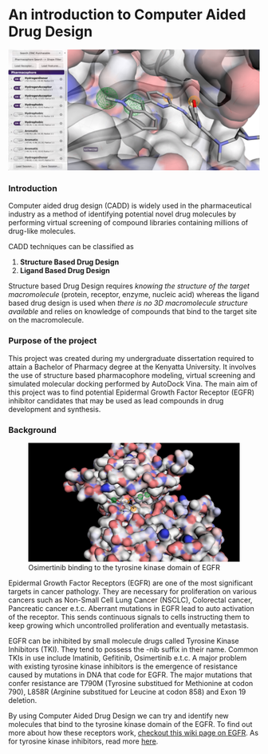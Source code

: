 # An introduction to Computer Aided Drug Design
![Image](./images/pharmit-screenshot.png)

### Introduction
Computer aided drug design (CADD) is widely used in the pharmaceutical industry as a method of identifying potential novel drug molecules by performing virtual screening of compound libraries containing millions of drug-like molecules.

 CADD techniques can be classified as 

 1. **Structure Based Drug Design**
 2. **Ligand Based Drug Design**

 Structure based Drug Design requires _knowing the structure of the target macromolecule_ (protein, receptor, enzyme, nucleic acid) whereas the ligand based drug design is used when _there is no 3D macromolecule structure available_ and relies on knowledge of compounds that bind to the target site on the macromolecule.


### Purpose of the project
This project was created during my undergraduate dissertation required to attain a Bachelor of Pharmacy degree at the Kenyatta University. It involves the use of structure based pharmacophore modeling, virtual screening and simulated molecular docking performed by AutoDock Vina. The main aim of this project was to find potential Epidermal Growth Factor Receptor (EGFR) inhibitor candidates that may be used as lead compounds in drug development and synthesis.

### Background

<figure>
<img src="./images/egfr-osimertinib.png"/>
<figcaption>
Osimertinib binding to the tyrosine kinase domain of EGFR
</figcaption>
</figure>


Epidermal Growth Factor Receptors (EGFR) are one of the most significant targets in cancer pathology. They are necessary for proliferation on various cancers such as Non-Small Cell Lung Cancer (NSCLC), Colorectal cancer, Pancreatic cancer e.t.c. Aberrant mutations in EGFR lead to auto activation of the receptor. This sends continuous signals to cells instructing them to keep growing which uncontrolled proliferation and eventually metastasis.

EGFR can be inhibited by small molecule drugs called Tyrosine Kinase Inhibitors (TKI). They tend to possess the -nib suffix in their name. Common TKIs in use include Imatinib, Gefitinib, Osimertinib e.t.c. A major problem with existing tyrosine kinase inhibitors is the emergence of resistance caused by mutations in DNA that code for EGFR. The major mutations that confer resistance are T790M (Tyrosine substitued for Methionine at codon 790), L858R (Arginine substitued for Leucine at codon 858) and Exon 19 deletion. 

By using Computer Aided Drug Design we can try and identify new molecules that bind to the tyrosine kinase domain of the EGFR. To find out more about how these receptors work, [checkout this wiki page on EGFR](https://en.wikipedia.org/wiki/Epidermal_growth_factor_receptor). As for tyrosine kinase inhibitors, read more [here](https://en.wikipedia.org/wiki/Tyrosine_kinase_inhibitor).
